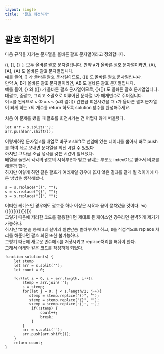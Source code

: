 ```yaml
---
layout: single
title:  "괄호 회전하기"
---
```


# 괄호 회전하기

다음 규칙을 지키는 문자열을 올바른 괄호 문자열이라고 정의합니다.

(), [], {} 는 모두 올바른 괄호 문자열입니다.
만약 A가 올바른 괄호 문자열이라면, (A), [A], {A} 도 올바른 괄호 문자열입니다.  
예를 들어, [] 가 올바른 괄호 문자열이므로, ([]) 도 올바른 괄호 문자열입니다.  
만약 A, B가 올바른 괄호 문자열이라면, AB 도 올바른 괄호 문자열입니다.  
예를 들어, {} 와 ([]) 가 올바른 괄호 문자열이므로, {}([]) 도 올바른 괄호 문자열입니다.  
대괄호, 중괄호, 그리고 소괄호로 이루어진 문자열 s가 매개변수로 주어집니다.  
이 s를 왼쪽으로 x (0 ≤ x < (s의 길이)) 칸만큼 회전시켰을 때 s가 올바른 괄호 문자열이 되게 하는 x의 개수를 return 하도록 solution 함수를 완성해주세요.  

처음 이 문제를 봤을 때 괄호를 회전시키는 건 어렵지 않게 떠올렸다.

```
let arr = s.split('');
arr.push(arr.shift());
```

이렇게하면 문자열 s를 배열로 바꾸고 shift로 맨앞에 있는 데이터를 뽑아서 바로 push를 하여 뒤로 보내면 문자열을 회전 시킬 수 있었다.  
하지만 그 다음 조금 생각을 갖는 시간이 필요했다.  
배열을 돌면서 각각의 괄호의 시작부분과 받고 끝내는 부분도 indexOf로 받아서 비교를 해볼까 했다.  
하지만 이렇게 하면 같은 괄호가 여러개일 경우에 옳지 않은 결과를 같게 될 것이기에 다른 방법을 생각해봤다.  

```
s = s.replace("()", ""); 
s = s.replace("{}", "");
s = s.replace("[]", "");
```

어떠한 케이스인 경우에도 괄호중 하나 이상은 시작과 끝이 뭉쳐있을 것이다. ex) ({[({[({})]})]})  
그렇기 때문에 저러한 코드를 활용한다면 제대로 된 케이스인 경우라면 완벽하게 제거가 가능하다.  
하지만 for문을 통해 s의 길이의 절반만큼 돌려주어야 하고, s를 직접적으로 replace 처리를 해준다면 괄호 회전 또한 불가능하다.  
그렇기 때문에 새로운 변수에 s를 저장시키고 replace처리를 해줘야 한다.  
그래서 아래와 같은 코드를 작성하게 되었다.  

```
function solution(s) {
    let stemp
    let arr = s.split('');
    let count = 0;
    
    for(let i = 0; i < arr.length; i++){
        stemp = arr.join('');
        s = stemp;
        for(let j = 0; j < s.length/2; j++){
           stemp = stemp.replace("()", ""); 
           stemp = stemp.replace("{}", "");
           stemp = stemp.replace("[]", "");
            if(!stemp) {
                count++;
                break;
            }
        }
        arr = s.split('');
        arr.push(arr.shift());
    }
    return count;
}
```
